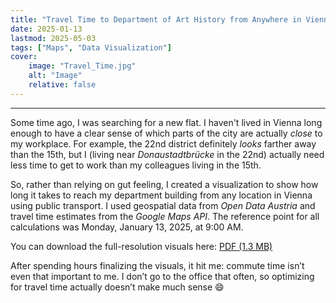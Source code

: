 ```yaml
---
title: "Travel Time to Department of Art History from Anywhere in Vienna" 
date: 2025-01-13
lastmod: 2025-05-03
tags: ["Maps", "Data Visualization"]
cover:
    image: "Travel_Time.jpg"
    alt: "Image"
    relative: false
---
```


---

Some time ago, I was searching for a new flat.
I haven't lived in Vienna long enough to have a clear sense of which parts of the city are actually *close* to my workplace.
For example, the 22nd district definitely *looks* farther away than the 15th, but I (living near *Donaustadtbrücke* in the 22nd) actually need less time to get to work than my colleagues living in the 15th.

So, rather than relying on gut feeling, I created a visualization to show how long it takes to reach my department building from any location in Vienna using public transport.
I used geospatial data from *Open Data Austria* and travel time estimates from the *Google Maps API*.
The reference point for all calculations was Monday, January 13, 2025, at 9:00 AM.

You can download the full-resolution visuals here: [PDF (1.3 MB)](Travel_Time_20250113.pdf)

After spending hours finalizing the visuals, it hit me:
commute time isn’t even that important to me.
I don’t go to the office that often, so optimizing for travel time actually doesn’t make much sense 😄
